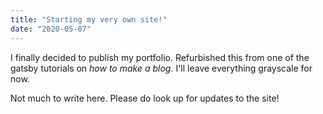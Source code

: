 ```yaml
---
title: "Starting my very own site!"
date: "2020-05-07"
---
```



I finally decided to publish my portfolio. Refurbished this from one of the gatsby tutorials on _how to make a blog_.
I'll leave everything grayscale for now.

Not much to write here. Please do look up for updates to the site!


